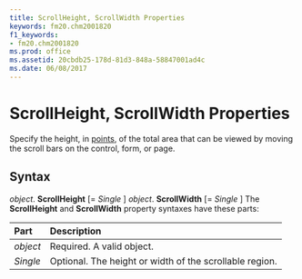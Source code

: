 ```yaml
---
title: ScrollHeight, ScrollWidth Properties
keywords: fm20.chm2001820
f1_keywords:
- fm20.chm2001820
ms.prod: office
ms.assetid: 20cbdb25-178d-81d3-848a-58847001ad4c
ms.date: 06/08/2017
---
```



# ScrollHeight, ScrollWidth Properties



Specify the height, in [points](../../Glossary/vbe-glossary.md#point), of the total area that can be viewed by moving the scroll bars on the control, form, or page.

## Syntax

_object_. **ScrollHeight** [= _Single_ ]
 _object_. **ScrollWidth** [= _Single_ ]
The  **ScrollHeight** and **ScrollWidth** property syntaxes have these parts:


|**Part**|**Description**|
|:-----|:-----|
| _object_|Required. A valid object.|
| _Single_|Optional. The height or width of the scrollable region.|


